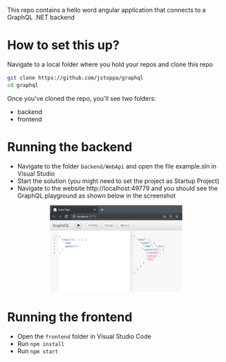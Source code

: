 This repo contains a hello word angular application that connects to a GraphQL .NET backend

# How to set this up?
Navigate to a local folder where you hold your repos and clone this repo 

```bash
git clone https://github.com/jstoppa/graphql
cd graphql
```

Once you've cloned the repo, you'll see two folders:
- backend 
- frontend

# Running the backend
- Navigate to the folder ```backend/WebApi``` and open the file example.sln in Visual Studio
- Start the solution (you might need to set the project as Startup Project)
- Navigate to the website http://localhost:49779 and you should see the GraphQL playground as shown below in the screenshot

<p align="center"><img src="GraphQL_playground.png" style="height:200px"></a></p>

# Running the frontend 
- Open the ```frontend``` folder in Visual Studio Code
- Run ```npm install```
- Run ```npm start```
